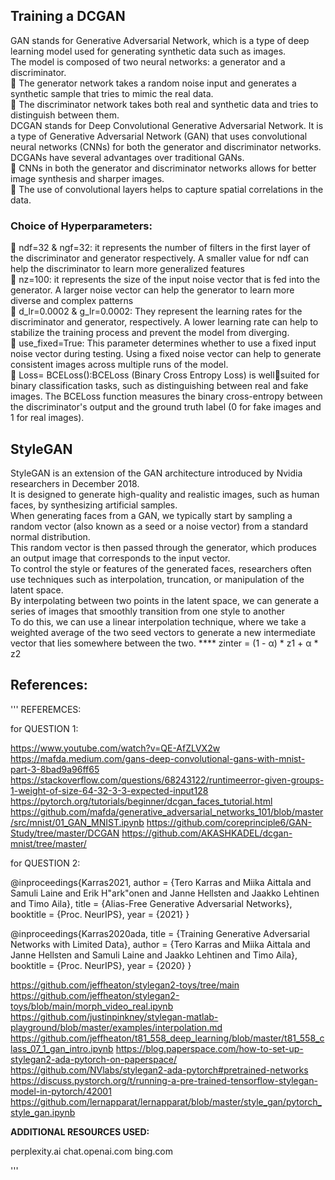 ## Training a DCGAN
GAN stands for Generative Adversarial Network, which is a type of 
deep learning model used for generating synthetic data such as 
images. <br>
The model is composed of two neural networks: a generator and a 
discriminator. <br>
 The generator network takes a random noise input and generates 
a synthetic sample that tries to mimic the real data. <br>
 The discriminator network takes both real and synthetic data and 
tries to distinguish between them. <br>
DCGAN stands for Deep Convolutional Generative Adversarial 
Network. It is a type of Generative Adversarial Network (GAN) that uses 
convolutional neural networks (CNNs) for both the generator and 
discriminator networks. <br>
DCGANs have several advantages over traditional GANs. <br>
 CNNs in both the generator and discriminator networks allows for 
better image synthesis and sharper images. <br>
 The use of convolutional layers helps to capture spatial 
correlations in the data.<br>
### Choice of Hyperparameters:
 ndf=32 & ngf=32: it represents the number of filters in the first 
layer of the discriminator and generator respectively. A smaller 
value for ndf can help the discriminator to learn more 
generalized features <br>
 nz=100: it represents the size of the input noise vector that is fed 
into the generator. A larger noise vector can help the generator to 
learn more diverse and complex patterns <br>
 d_lr=0.0002 & g_lr=0.0002: They represent the learning rates for 
the discriminator and generator, respectively. A lower learning 
rate can help to stabilize the training process and prevent the 
model from diverging. <br>
 use_fixed=True: This parameter determines whether to use a 
fixed input noise vector during testing. Using a fixed noise vector 
can help to generate consistent images across multiple runs of 
the model. <br>
 Loss= BCELoss():BCELoss (Binary Cross Entropy Loss) is wellsuited for binary classification tasks, such as distinguishing 
between real and fake images. The BCELoss function measures 
the binary cross-entropy between the discriminator's output and 
the ground truth label (0 for fake images and 1 for real images). <br>

## StyleGAN
StyleGAN is an extension of the GAN architecture introduced by Nvidia
researchers in December 2018. <br>
It is designed to generate high-quality and realistic images, such as 
human faces, by synthesizing artificial samples. <br>
When generating faces from a GAN, we typically start by sampling a 
random vector (also known as a seed or a noise vector) from a 
standard normal distribution. <br>
This random vector is then passed through the generator, which 
produces an output image that corresponds to the input vector. <br>
To control the style or features of the generated faces, researchers 
often use techniques such as interpolation, truncation, or manipulation 
of the latent space. <br>
By interpolating between two points in the latent space, we can 
generate a series of images that smoothly transition from one style to 
another <br>
To do this, we can use a linear interpolation technique, where we 
take a weighted average of the two seed vectors to generate a 
new intermediate vector that lies somewhere between the two. ****
zinter = (1 - α) * z1 + α * z2 <br>

## References:

'''
REFEREMCES:

for QUESTION 1:

https://www.youtube.com/watch?v=QE-AfZLVX2w
https://mafda.medium.com/gans-deep-convolutional-gans-with-mnist-part-3-8bad9a96ff65
https://stackoverflow.com/questions/68243122/runtimeerror-given-groups-1-weight-of-size-64-32-3-3-expected-input128
https://pytorch.org/tutorials/beginner/dcgan_faces_tutorial.html
https://github.com/mafda/generative_adversarial_networks_101/blob/master/src/mnist/01_GAN_MNIST.ipynb
https://github.com/coreprinciple6/GAN-Study/tree/master/DCGAN
https://github.com/AKASHKADEL/dcgan-mnist/tree/master/


for QUESTION 2:

@inproceedings{Karras2021,
  author = {Tero Karras and Miika Aittala and Samuli Laine and Erik H\"ark\"onen and Janne Hellsten and Jaakko Lehtinen and Timo Aila},
  title = {Alias-Free Generative Adversarial Networks},
  booktitle = {Proc. NeurIPS},
  year = {2021}
}


@inproceedings{Karras2020ada,
  title     = {Training Generative Adversarial Networks with Limited Data},
  author    = {Tero Karras and Miika Aittala and Janne Hellsten and Samuli Laine and Jaakko Lehtinen and Timo Aila},
  booktitle = {Proc. NeurIPS},
  year      = {2020}
}


https://github.com/jeffheaton/stylegan2-toys/tree/main
https://github.com/jeffheaton/stylegan2-toys/blob/main/morph_video_real.ipynb
https://github.com/justinpinkney/stylegan-matlab-playground/blob/master/examples/interpolation.md
https://github.com/jeffheaton/t81_558_deep_learning/blob/master/t81_558_class_07_1_gan_intro.ipynb
https://blog.paperspace.com/how-to-set-up-stylegan2-ada-pytorch-on-paperspace/
https://github.com/NVlabs/stylegan2-ada-pytorch#pretrained-networks
https://discuss.pystorch.org/t/running-a-pre-trained-tensorflow-stylegan-model-in-pytorch/42001
https://github.com/lernapparat/lernapparat/blob/master/style_gan/pytorch_style_gan.ipynb


**ADDITIONAL RESOURCES USED:** <br>

perplexity.ai
chat.openai.com
bing.com

'''
